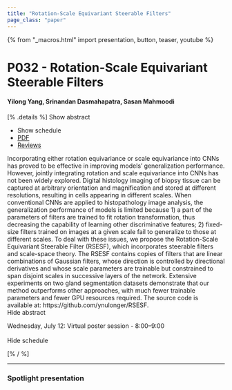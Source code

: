 ```yaml
---
title: "Rotation-Scale Equivariant Steerable Filters"
page_class: "paper"
---
```


{% from "_macros.html" import presentation, button, teaser, youtube %}

# P032 - Rotation-Scale Equivariant Steerable Filters

#### Yilong Yang, Srinandan Dasmahapatra, Sasan Mahmoodi

[% .details %]
<a class="toggle_visibility" data-selector=".abstract" data-level="3">Show abstract</a>
- <a class="toggle_visibility" data-selector=".schedule" data-level="3">Show schedule</a>
- <a href="https://openreview.net/pdf?id=A0MyiAwE_E4">PDF</a>
- <a href="https://openreview.net/forum?id=A0MyiAwE_E4">Reviews</a>

<p>
    <span class="abstract">
        Incorporating either rotation equivariance or scale equivariance into CNNs has proved to be effective in improving models’ generalization performance. However, jointly integrating rotation and scale equivariance into CNNs has not been widely explored. Digital histology imaging of biopsy tissue can be captured at arbitrary orientation and magnification and stored at different resolutions, resulting in cells appearing in different scales. When conventional CNNs are applied to histopathology image analysis, the generalization performance of models is limited because 1) a part of the parameters of filters are trained to fit rotation transformation, thus decreasing the capability of learning other discriminative features; 2) fixed-size filters trained on images at a given scale fail to generalize to those at different scales. To deal with these issues, we propose the Rotation-Scale Equivariant Steerable Filter (RSESF), which incorporates steerable filters and scale-space theory. The RSESF contains copies of filters that are linear combinations of Gaussian filters, whose direction is controlled by directional derivatives and whose scale parameters are trainable but constrained to span disjoint scales in successive layers of the network. Extensive experiments on two gland segmentation datasets demonstrate that our method outperforms other approaches, with much fewer trainable parameters and fewer GPU resources required. The source code is available at: https://github.com/ynulonger/RSESF.
        <br>
        <span class="actions"><a class="toggle_visibility" data-level="2">Hide abstract</a></span>
    </span>
</p>

<p>
    <span class="schedule">
        Wednesday, July 12: Virtual poster session - 8:00–9:00<br>
        <br>
        <span class="actions"><a class="toggle_visibility" data-level="2">Hide schedule</a></span>
    </span>
</p>
[% / %]

---


### Spotlight presentation
